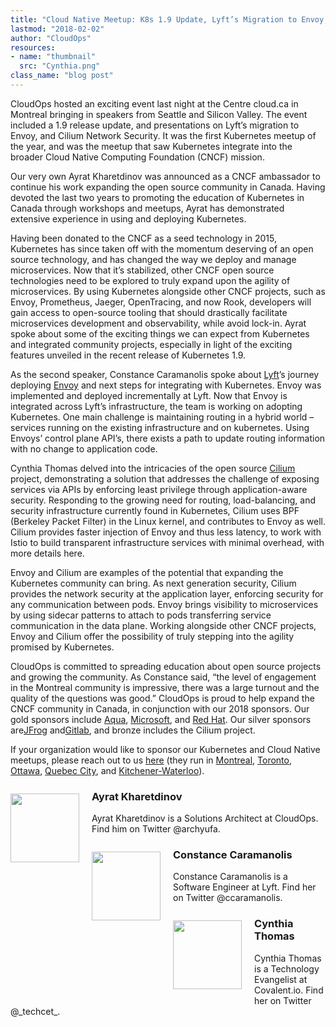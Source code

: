 ```yaml
---
title: "Cloud Native Meetup: K8s 1.9 Update, Lyft’s Migration to Envoy, and Cilium Networking"
lastmod: "2018-02-02"
author: "CloudOps"
resources:
- name: "thumbnail"
  src: "Cynthia.png"
class_name: "blog post"
---
```


<p>CloudOps hosted an exciting event last night at the Centre cloud.ca in Montreal bringing in speakers from Seattle and Silicon Valley. The event included a 1.9 release update, and presentations on Lyft’s migration to Envoy, and Cilium Network Security. It was the first Kubernetes meetup of the year, and was the meetup that saw Kubernetes integrate into the broader Cloud Native Computing Foundation (CNCF) mission.</p>

<p>Our very own Ayrat Kharetdinov was announced as a CNCF ambassador to continue his work expanding the open source community in Canada. Having devoted the last two years to promoting the education of Kubernetes in Canada through workshops and meetups, Ayrat has demonstrated extensive experience in using and deploying Kubernetes.</p>

<p>Having been donated to the CNCF as a seed technology in 2015, Kubernetes has since taken off with the momentum deserving of an open source technology, and has changed the way we deploy and manage microservices. Now that it’s stabilized, other CNCF open source technologies need to be explored to truly expand upon the agility of microservices. By using Kubernetes alongside other CNCF projects, such as Envoy, Prometheus, Jaeger, OpenTracing, and now Rook, developers will gain access to open-source tooling that should drastically facilitate microservices development and observability, while avoid lock-in. Ayrat spoke about some of the exciting things we can expect from Kubernetes and integrated community projects, especially in light of the exciting features unveiled in the recent release of Kubernetes 1.9.</p>

<p>As the second speaker, Constance Caramanolis spoke about <a href="https://www.lyft.com/" target="_blank" rel="noopener noreferrer">Lyft</a>’s journey deploying <a href="https://www.envoyproxy.io/" target="_blank" rel="noopener noreferrer">Envoy</a> and next steps for integrating with Kubernetes. Envoy was implemented and deployed incrementally at Lyft. Now that Envoy is integrated across Lyft’s infrastructure, the team is working on adopting Kubernetes. One main challenge is maintaining routing in a hybrid world – services running on the existing infrastructure and on kubernetes. Using Envoys’ control plane API’s, there exists a path to update routing information with no change to application code.</p>

<p>Cynthia Thomas delved into the intricacies of the open source <a href="https://www.cilium.io/" target="_blank" rel="noopener noreferrer">Cilium</a> project, demonstrating a solution that addresses the challenge of exposing services via APIs by enforcing least privilege through application-aware security. Responding to the growing need for routing, load-balancing, and security infrastructure currently found in Kubernetes, Cilium uses BPF (Berkeley Packet Filter) in the Linux kernel, and contributes to Envoy as well. Cilium provides faster injection of Envoy and thus less latency, to work with Istio to build transparent infrastructure services with minimal overhead, with more details here.</p>

<p>Envoy and Cilium are examples of the potential that expanding the Kubernetes community can bring. As next generation security, Cilium provides the network security at the application layer, enforcing security for any communication between pods. Envoy brings visibility to microservices by using sidecar patterns to attach to pods transferring service communication in the data plane. Working alongside other CNCF projects, Envoy and Cilium offer the possibility of truly stepping into the agility promised by Kubernetes.</p>

<p>CloudOps is committed to spreading education about open source projects and growing the community. As Constance said, “the level of engagement in the Montreal community is impressive, there was a large turnout and the quality of the questions was good.” CloudOps is proud to help expand the CNCF community in Canada, in conjunction with our 2018 sponsors. Our gold sponsors include <a href="https://www.aquasec.com/ " target="_blank" rel="noopener noreferrer">Aqua</a>, <a href="https://www.microsoft.com/en-ca/" target="_blank" rel="noopener noreferrer">Microsoft</a>, and <a href="https://www.redhat.com/en" target="_blank" rel="noopener noreferrer">Red Hat</a>. Our silver sponsors are<a href="https://jfrog.com/" target="_blank" rel="noopener noreferrer">JFrog</a> and<a href="https://about.gitlab.com/" target="_blank" rel="noopener noreferrer">Gitlab</a>, and bronze includes the Cilium project.</p>

<p>If your organization would like to sponsor our Kubernetes and Cloud Native meetups, please reach out to us <a href="mailto:jsimon@cloudops.com" target="_blank" rel="noopener noreferrer">here</a> (they run in <a href="https://www.meetup.com/Kubernetes-Montreal/" target="_blank" rel="noopener noreferrer">Montreal</a>, <a href="https://www.meetup.com/Kubernetes-Toronto/" target="_blank" rel="noopener noreferrer">Toronto</a>, <a href="https://www.meetup.com/Kubernetes-Ottawa/" target="_blank" rel="noopener noreferrer">Ottawa</a>, <a href=" https://www.meetup.com/Kubernetes-Quebec/" target="_blank" rel="noopener noreferrer">Quebec City</a>, and <a href="https://www.meetup.com/Kubernetes-Kitchener-Waterloo/" target="_blank" rel="noopener noreferrer">Kitchener-Waterloo</a>).</p>

<h3><img style="width: 110px; float: left; margin: 5px 20px 20px 0;" class="size-full wp-image-749 alignleft" title="Ayrat Kharetdinov" src="/images/blog/post/Archie.jpg" alt="" width="110" height="110">Ayrat Kharetdinov</h3>

<p>Ayrat Kharetdinov is a Solutions Architect at CloudOps. Find him on Twitter @archyufa.</p>

<h3><img style="width: 110px; float: left; margin: 5px 20px 20px 0;" class="size-full wp-image-749 alignleft" title="Constance Caramanolis" src="/images/blog/post/Constance.jpg" alt="" width="110" height="110">Constance Caramanolis</h3>

<p>Constance Caramanolis is a Software Engineer at Lyft. Find her on Twitter @ccaramanolis.</p>

<h3><img style="width: 110px; float: left; margin: 5px 20px 20px 0;" class="size-full wp-image-749 alignleft" title="Cynthia Thomas" src="/images/blog/post/Cynthia-Thmas.jpg" alt="" width="110" height="110">Cynthia Thomas</h3>

<p>Cynthia Thomas is a Technology Evangelist at Covalent.io. Find her on Twitter @_techcet_.</p>

<div class="divider shortcode-divider"></div>
